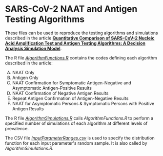 # SARS-CoV-2 NAAT and Antigen Testing Algorithms

These files can be used to reproduce the testing algorithms and simulations described in the article [**Quantitative Comparison of SARS-CoV-2 Nucleic Acid Amplification Test and Antigen Testing Algorithms: A Decision Analysis Simulation Model**](https://www.medrxiv.org/content/10.1101/2021.03.15.21253608v1). 

The R file [*AlgorithmFunctions.R*](https://github.com/CDCgov/SARS-CoV-2-NAAT-and-Antigen-Testing-Algorithms/blob/master/AlgorithmFunctions.R) contains the codes defining each algorithm described in the article:

<ol type="A">
  <li>NAAT Only</li>
  <li>Antigen Only</li>
  <li>NAAT Confirmation for Symptomatic Antigen-Negative  and Asymptomatic Antigen-Positive Results</li>
  <li>NAAT Confirmation of Negative Antigen Results </li>
  <li>Repeat Antigen Confirmation of Antigen-Negative Results</li>
  <li>NAAT for Asymptomatic Persons & Symptomatic Persons with Positive Antigen Results
</li>
</ol>

The R file [*AlgorithmSimulations.R*](https://github.com/CDCgov/SARS-CoV-2-NAAT-and-Antigen-Testing-Algorithms/blob/master/AlgorithmSimulation.R) calls *AlgorithmFunctions.R* to perform a specified number of simulations of each algorithm at different levels of prevalence.

The CSV file [*InputParameterRanges.csv*](https://github.com/CDCgov/SARS-CoV-2-NAAT-and-Antigen-Testing-Algorithms/blob/master/InputParameterRanges.csv) is used to specify the distribution function for each input parameter's random sample. It is also called by *AlgorithmSimulations.R*. 
